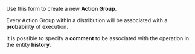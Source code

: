 Use this form to create a new **Action Group**.

Every Action Group within a distribution will be associated with a 
**probability** of execution.

It is possible to specify a **comment** to be associated with the operation in
the entity **history**.